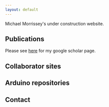```yaml
---
layout: default
---
```


Michael Morrissey's under construction website.

## Publications

Please see [here](https://scholar.google.co.uk/citations?user=AKCYteAAAAAJ&hl=en) for my google scholar page.

## Collaborator sites

## Arduino repositories

## Contact
